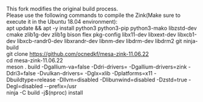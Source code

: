 This fork modifies the original build process. 
<br>
Please use the following commands to compile the Zink(Make sure to execute it in the Ubuntu 18.04 environment):​
<br>
apt update && apt -y install python3 python3-pip python3-mako libzstd-dev cmake zlib1g-dev zlib1g bison flex pkg-config libx11-dev libxext-dev libxcb1-dev libxcb-randr0-dev libxrandr-dev libnm-dev libdrm-dev libdrm2 git ninja-build
<br>
git clone https://github.com/ocnedkf/mesa-zink-11.06.22
<br>
cd mesa-zink-11.06.22
<br>
meson . build -Dgallium-va=false -Ddri-drivers= -Dgallium-drivers=zink -Ddri3=false -Dvulkan-drivers= -Dglx=xlib -Dplatforms=x11 -Dbuildtype=release -Dllvm=disabled -Dlibunwind=disabled -Dzstd=true -Degl=disabled --prefix=/usr
<br>
ninja -C build -j$(nproc) install
